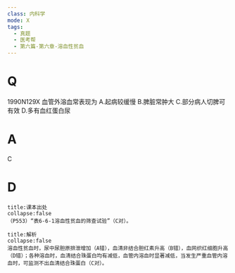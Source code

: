 ```yaml
---
class: 内科学
mode: X
tags:
  - 真题
  - 医考帮
  - 第六篇-第六章-溶血性贫血
---
```


# Q
1990N129X 血管外溶血常表现为
A.起病较缓慢
B.脾脏常肿大
C.部分病人切脾可有效
D.多有血红蛋白尿

# A
C
# D
```ad-note
title:课本出处
collapse:false
（P553）“表6-6-1溶血性贫血的筛查试验”（C对）。
```

```ad-summary
title:解析
collapse:false
溶血性贫血时，尿中尿胆原排泄增加（A错），血清非结合胆红素升高（B错），血网织红细胞升高（D错）；各种溶血时，血清结合珠蛋白均有减低，血管内溶血时显著减低，当发生严重血管内溶血时，可监测不出血清结合珠蛋白（C对）。
```

